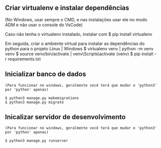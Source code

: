 ## Criar virtualenv e instalar dependências

(No Windows, usar sempre o CMD, e nas instalações
usar ele no modo ADM e não usar o console do VsCode)

Caso não tenha o virtualenv instalado, instalar com
$ pip install virtualenv

Em seguida, criar o ambiente virtual para instalar as dependências do python para o projeto
Linux | Windows
$ virtualenv venv | python -m venv venv
$ source venv/bin/activate | venv\Scripts\activate
(venv) $ pip install -r requirements.txt

## Inicializar banco de dados

    (Para funcionar no windows, geralmente você terá que mudar o 'python3' por 'python' apenas)

    $ python3 manage.py makemigrations
    $ python3 manage.py migrate

## Inicalizar servidor de desenvolvimento

    (Para funcionar no windows, geralmente você terá que mudar o 'python3' por 'python' apenas)

    $ python3 manage.py runserver
